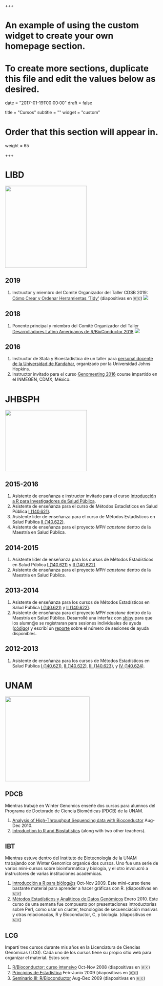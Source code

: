 +++
# An example of using the custom widget to create your own homepage section.
# To create more sections, duplicate this file and edit the values below as desired.

date = "2017-01-19T00:00:00"
draft = false

title = "Cursos"
subtitle = ""
widget = "custom"

# Order that this section will appear in.
weight = 65

+++

# LIBD


<img class="image alignleft" src="images/LIBD.jpg" width="268" alt="" />

## 2019

1. Instructor y miembro del Comité Organizador del Taller CDSB 2019: [Cómo Crear y Ordenar Herramientas 'Tidy'](https://comunidadbioinfo.github.io/es/post/building-tidy-tools-cdsb-runconf-2019/#.XKj6-etKjOQ) (diapositivas en 🇲🇽) ![](https://comunidadbioinfo.github.io/img/icon.png)

## 2018

1. Ponente principal y miembro del Comité Organizador del Taller [Desarrolladores Latino Americanos de R/BioConductor 2018](https://comunidadbioinfo.github.io/es/post/r-bioconductor-developers-workshop-2018/#.XKj7y-tKjOQ) ![](https://comunidadbioinfo.github.io/img/icon.png)

## 2016

1. Instructor de Stata y Bioestadística de un taller para [personal docente de la Universidad de Kandahar](http://lcolladotor.github.io/kandahar), organizado por la Universidad Johns Hopkins. 
1. Instructor invitado para el curso [Genomeeting 2016](http://www.genomeeting.com/) course impartido en el INMEGEN, CDMX, México.

# JHBSPH

<img class="image alignleft" src="images/hospital.jpg" width="268" height="200" alt="" />


## 2015-2016

1. Asistente de enseñanza e instructor invitado para el curso [Introducción a R para Investigadores de Salud Pública](http://www.aejaffe.com/summerR_2015/).
1. Asistente de enseñanza para el curso de Métodos Estadísticos en Salud Pública [I (140.621)](http://www.biostat.jhsph.edu/courses/bio621/index.html).
1. Asistente líder de enseñanza para el curso de Métodos Estadísticos en Salud Pública [II (140.622)](http://www.biostat.jhsph.edu/courses/bio622/index.html).
1. Asistente de enseñanza para el proyecto _MPH capstone_ dentro de la Maestría en Salud Pública.

## 2014-2015

1. Asistente líder de enseñanza para los cursos de Métodos Estadísticos en Salud Pública [I (140.621)](http://www.biostat.jhsph.edu/courses/bio621/index.html) y [II (140.622)](http://www.biostat.jhsph.edu/courses/bio622/index.html).
1. Asistente de enseñanza para el proyecto _MPH capstone_ dentro de la Maestría en Salud Pública.

## 2013-2014

1. Asistente de enseñanza para los cursos de Métodos Estadísticos en Salud Pública [I (140.621)](http://www.biostat.jhsph.edu/courses/bio621/index.html) y [II (140.622)](http://www.biostat.jhsph.edu/courses/bio622/index.html).
1. Asistente de enseñanza para el proyecto _MPH capstone_ dentro de la Maestría en Salud Pública. Desarrollé una interfaz con [shiny](http://shiny.rstudio.com/) para que los alumn@s se registraran para sesiones individuales de ayuda ([código](https://github.com/lcolladotor/MPHcapstoneTA)) y escribí un [reporte](http://lcolladotor.github.io/mphtasessions/) sobre el número de sesiones de ayuda disponibles.

## 2012-2013

1. Asistente de enseñanza para los cursos de Métodos Estadísticos en Salud Pública [I (140.621)](http://www.biostat.jhsph.edu/courses/bio621/index.html), [II (140.622)](http://www.biostat.jhsph.edu/courses/bio622/index.html), [III (140.623)](http://www.biostat.jhsph.edu/courses/bio623/index.html), y [IV (140.624)](http://www.biostat.jhsph.edu/courses/bio624/index.html).

# UNAM

<img class="image alignleft" src="https://www.unam.mx/sites/default/files/images/boletines/negro_-290x277.jpg" width="277" alt="" />

## PDCB

Mientras trabajé en Winter Genomics enseñé dos cursos para alumnos del Programa de Doctorado de Ciencia Biomédicas (PDCB) de la UNAM.

1. [Analysis of High-Throughput Sequencing data with Bioconductor](http://lcolladotor.github.io/courses/PDCB-HTS.html) Aug-Dec 2010.
1. [Introduction to R and Biostatistics](http://lcolladotor.github.io/courses/PDCB-Biostats.html) (along with two other teachers).

## IBT

Mientras estuve dentro del Instituto de Biotecnología de la UNAM trabajando con Winter Genomics organicé dos cursos. Uno fue una serie de varios mini-cursos sobre bioinformática y biología, y el otro involucró a instructores de varias instituciones académicas.

1. [Introducción a R para biólog@s](http://lcolladotor.github.io/courses/mIntroR.html) Oct-Nov 2009. Este mini-curso tiene bastante material para aprender a hacer gráficas con R. (diapositivas en 🇲🇽)
1. [Métodos Estadísticos y Analíticos de Datos Genómicos](http://lcolladotor.github.io/courses/MEyAdDG.html) Enero 2010. Este curso de una semana fue compuesto por presentaciones introductorias sobre Perl, como usar un cluster, tecnologías de secuenciación masivas y otras relacionadas, R y Bioconductor, C, y biología. (diapositivas en 🇲🇽)

## LCG

Impartí tres cursos durante mis años en la Licenciatura de Ciencias Genómicas (LCG). Cada uno de los cursos tiene su propio sitio web para organizar el material. Estos son:

1. [R/Bioconductor: curso intensivo](http://lcolladotor.github.io/courses/Courses/R/) Oct-Nov 2008 (diapositivas en 🇲🇽)
1. [Principios de Estadística](http://lcolladotor.github.io/courses/Courses/E/) Feb-Junio 2009 (diapositivas en 🇲🇽)
1. [Seminario III: R/Bioconductor](http://lcolladotor.github.io/courses/Courses/B/) Aug-Dec 2009 (diapositivas en 🇲🇽)
